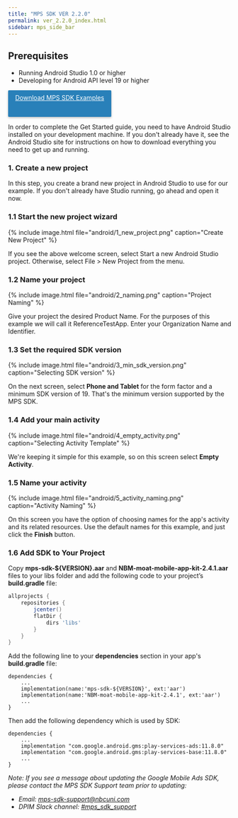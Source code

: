 ```yaml
---
title: "MPS SDK VER 2.2.0"
permalink: ver_2.2.0_index.html
sidebar: mps_side_bar
---
```


## Prerequisites
* Running Android Studio 1.0 or higher
* Developing for Android API level 19 or higher

<p id="download">
    <a  href="https://github.com/NBCUOTS/mobile_mps_sdk_android_examples/releases/tag/release-2.1.0">Download MPS SDK Examples
    </a>
</p>

In order to complete the Get Started guide, you need to have Android Studio installed on your development machine. If you don't already have it, see the Android Studio site for instructions on how to download everything you need to get up and running.

### 1. Create a new project

In this step, you create a brand new project in Android Studio to use for our example. If you don't already have Studio running, go ahead and open it now.

### 1.1 Start the new project wizard

{% include image.html file="android/1_new_project.png" caption="Create New Project" %}

If you see the above welcome screen, select Start a new Android Studio project. Otherwise, select File > New Project from the menu.

### 1.2 Name your project

{% include image.html file="android/2_naming.png" caption="Project Naming" %}

Give your project the desired Product Name. For the purposes of this example we will call it ReferenceTestApp.
Enter your Organization Name and Identifier.

### 1.3 Set the required SDK version

{% include image.html file="android/3_min_sdk_version.png" caption="Selecting SDK version" %}

On the next screen, select **Phone and Tablet** for the form factor and a minimum SDK version of 19. That's the minimum version supported by the MPS SDK.

### 1.4 Add your main activity

{% include image.html file="android/4_empty_activity.png" caption="Selecting Activity Template" %}

We're keeping it simple for this example, so on this screen select **Empty Activity**.

### 1.5 Name your activity

{% include image.html file="android/5_activity_naming.png" caption="Activity Naming" %}

On this screen you have the option of choosing names for the app's activity and its related resources. Use the default names for this example, and just click the **Finish** button.

### 1.6 Add SDK to Your Project

Copy **mps-sdk-${VERSION}.aar** and **NBM-moat-mobile-app-kit-2.4.1.aar** files to your libs folder and add the following code to your project’s **build.gradle** file:

```gradle
allprojects {
    repositories {
        jcenter()
        flatDir {
            dirs 'libs'
        }
    }
}
```

Add the following line to your **dependencies** section in your app's **build.gradle** file:

```
dependencies {
    ...
    implementation(name:'mps-sdk-${VERSION}', ext:'aar')
    implementation(name:'NBM-moat-mobile-app-kit-2.4.1', ext:'aar')
    ...
}
```

Then add the following dependency which is used by SDK:

```
dependencies {
    ...
    implementation "com.google.android.gms:play-services-ads:11.8.0"
    implementation "com.google.android.gms:play-services-base:11.8.0"
    ...
}
```

*Note: If you see a message about updating the Google Mobile Ads SDK, please contact the MPS SDK Support team prior to updating:*

* *Email: [mps-sdk-support@nbcuni.com](mailto:mps-sdk-support@nbcuni.com)*
* *DPIM Slack channel: [#mps_sdk_support](https://dpim.slack.com/messages/G4QJLA56Z)*

<style>
#download > a
{
    background-color: #2980b9;
    color: #fff;
    box-shadow: 0 2px 5px 0 rgba(0,0,0,.26);  
    border: 0;
    border-radius: 2px;
    cursor: pointer;
    display: inline-block;
    height: 44px;
    margin: 0;
    min-width: 36px;
    outline: 0;
    padding: 8px;
    padding-left: 16px;
    padding-right: 16px;
    vertical-align: middle;
    text-align: center;
    vertical-align: middle;
}
</style>